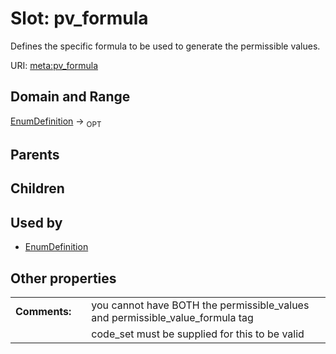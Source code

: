 
# Slot: pv_formula


Defines the specific formula to be used to generate the permissible values.

URI: [meta:pv_formula](https://w3id.org/linkml/meta/pv_formula)


## Domain and Range

[EnumDefinition](EnumDefinition.md) ->  <sub>OPT</sub> 

## Parents


## Children


## Used by

 * [EnumDefinition](EnumDefinition.md)

## Other properties

|  |  |  |
| --- | --- | --- |
| **Comments:** | | you cannot have BOTH the permissible_values and permissible_value_formula tag |
|  | | code_set must be supplied for this to be valid |

